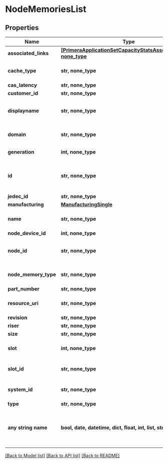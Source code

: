 # NodeMemoriesList


## Properties
Name | Type | Description | Notes
------------ | ------------- | ------------- | -------------
**associated_links** | [**[PrimeraApplicationSetCapacityStatsAssociatedLinks], none_type**](PrimeraApplicationSetCapacityStatsAssociatedLinks.md) | Associated Links Details | [optional] 
**cache_type** | **str, none_type** | Type of the cache memory is used for | [optional] 
**cas_latency** | **str, none_type** | CAS latency | [optional] 
**customer_id** | **str, none_type** | customerId | [optional] 
**displayname** | **str, none_type** | Name to be used for display purposes | [optional] 
**domain** | **str, none_type** | Domain that the resource belongs to | [optional] 
**generation** | **int, none_type** | generation &#x60;Filter, Sort&#x60; | [optional] 
**id** | **str, none_type** | UUID string uniquely identifying the node object. &#x60;Filter&#x60; | [optional] 
**jedec_id** | **str, none_type** | JEDEC ID | [optional] 
**manufacturing** | [**ManufacturingSingle**](ManufacturingSingle.md) |  | [optional] 
**name** | **str, none_type** | Name of the resource. &#x60;Filter, Sort&#x60; | [optional] 
**node_device_id** | **int, none_type** | ID of the node | [optional] 
**node_id** | **str, none_type** | Unique Identifier of the node. &#x60;Filter, Sort&#x60; | [optional] 
**node_memory_type** | **str, none_type** | Type of the physical memory | [optional] 
**part_number** | **str, none_type** | Part number | [optional] 
**resource_uri** | **str, none_type** | resourceUri for detailed node memory object | [optional] 
**revision** | **str, none_type** | Revision | [optional] 
**riser** | **str, none_type** | Riser | [optional] 
**size** | **str, none_type** | Size in MiB | [optional] 
**slot** | **int, none_type** | Slot of the node physical memory | [optional] 
**slot_id** | **str, none_type** | Slot ID of the node physical memory | [optional] 
**system_id** | **str, none_type** | SystemId/Serial Number  of the array. | [optional] 
**type** | **str, none_type** | type | [optional] 
**any string name** | **bool, date, datetime, dict, float, int, list, str, none_type** | any string name can be used but the value must be the correct type | [optional]

[[Back to Model list]](../README.md#documentation-for-models) [[Back to API list]](../README.md#documentation-for-api-endpoints) [[Back to README]](../README.md)


